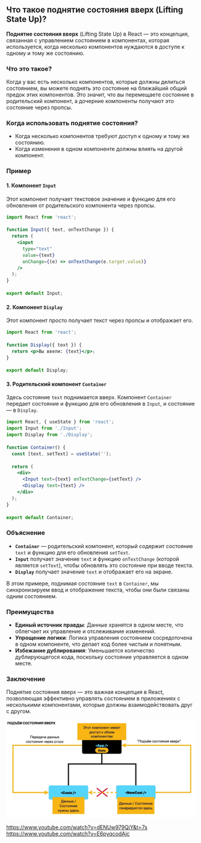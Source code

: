 ## Что такое поднятие состояния вверх (Lifting State Up)?

**Поднятие состояния вверх** (Lifting State Up) в React — это концепция, связанная с управлением состоянием в компонентах, которая используется, когда несколько компонентов нуждаются в доступе к одному и тому же состоянию.

### Что это такое?

Когда у вас есть несколько компонентов, которые должны делиться состоянием, вы можете поднять это состояние на ближайший общий предок этих компонентов. Это значит, что вы перемещаете состояние в родительский компонент, а дочерние компоненты получают это состояние через пропсы.

### Когда использовать поднятие состояния?

- Когда несколько компонентов требуют доступ к одному и тому же состоянию.
- Когда изменения в одном компоненте должны влиять на другой компонент.

### Пример

#### 1. Компонент `Input`

Этот компонент получает текстовое значение и функцию для его обновления от родительского компонента через пропсы.

```jsx
import React from 'react';

function Input({ text, onTextChange }) {
  return (
    <input 
      type="text" 
      value={text} 
      onChange={(e) => onTextChange(e.target.value)} 
    />
  );
}

export default Input;
```

#### 2. Компонент `Display`

Этот компонент просто получает текст через пропсы и отображает его.

```jsx
import React from 'react';

function Display({ text }) {
  return <p>Вы ввели: {text}</p>;
}

export default Display;
```

#### 3. Родительский компонент `Container`

Здесь состояние `text` поднимается вверх. Компонент `Container` передает состояние и функцию для его обновления в `Input`, и состояние — в `Display`.

```jsx
import React, { useState } from 'react';
import Input from './Input';
import Display from './Display';

function Container() {
  const [text, setText] = useState('');

  return (
    <div>
      <Input text={text} onTextChange={setText} />
      <Display text={text} />
    </div>
  );
}

export default Container;
```

### Объяснение

- **`Container`** — родительский компонент, который содержит состояние `text` и функцию для его обновления `setText`.
- **`Input`** получает значение `text` и функцию `onTextChange` (которой является `setText`), чтобы обновлять это состояние при вводе текста.
- **`Display`** получает значение `text` и отображает его на экране.

В этом примере, поднимая состояние `text` в `Container`, мы синхронизируем ввод и отображение текста, чтобы они были связаны одним состоянием.

### Преимущества

- **Единый источник правды**: Данные хранятся в одном месте, что облегчает их управление и отслеживание изменений.
- **Упрощение логики**: Логика управления состоянием сосредоточена в одном компоненте, что делает код более чистым и понятным.
- **Избежание дублирования**: Уменьшается количество дублирующегося кода, поскольку состояние управляется в одном месте.

### Заключение

Поднятие состояния вверх — это важная концепция в React, позволяющая эффективно управлять состоянием в приложениях с несколькими компонентами, которые должны взаимодействовать друг с другом.

![alt text](image_37.jpg)

https://www.youtube.com/watch?v=dENUw979QiY&t=7s
https://www.youtube.com/watch?v=E6pyqcodAjc